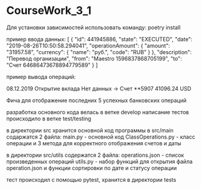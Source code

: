 # CourseWork_3_1
Для установки зависимостей использовать команду: poetry install

пример ввода данных:
[
  {
    "id": 441945886,
    "state": "EXECUTED",
    "date": "2019-08-26T10:50:58.294041",
    "operationAmount": {
      "amount": "31957.58",
      "currency": {
        "name": "руб.",
        "code": "RUB"
      }
    },
    "description": "Перевод организации",
    "from": "Maestro 1596837868705199",
    "to": "Счет 64686473678894779589"
  }
 ]

пример вывода операций:

08.12.2019 Открытие вклада
Нет данных -> Счет **5907
41096.24 USD


Фича для отображение последних 5 
успехных банковских операций

разработка основного кода велась в ветке develop
написание тестов происходило в ветке test/testing

в директории src хранится основной код программы
в src/main содаржатся 2 файла:
main.py - основной код
ClassOperations.py - класс операции и 3 метода
для корректного отображения счетов и даты

в директории src/utils содержатся 2 файла:
operations.json - список произведенных операций
utils.py - набор функций для открытия файла operation.json
и функции сортировки по дате и статусу операции

тест происходил с помощью pytest,
хранится в директории tests
